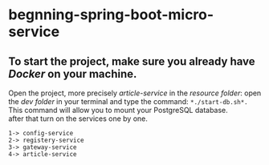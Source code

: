 # begnning-spring-boot-micro-service
## To start the project, make sure you already have *Docker* on your machine.  
Open the project, more precisely *article-service* in the *resource folder*: open the *dev folder* in your terminal and type the command:
````*./start-db.sh*.````    
This command will allow you to mount your PostgreSQL database.  
after that turn on the services one by one.  
````
1-> config-service
2-> registery-service
3-> gateway-service
4-> article-service
````

